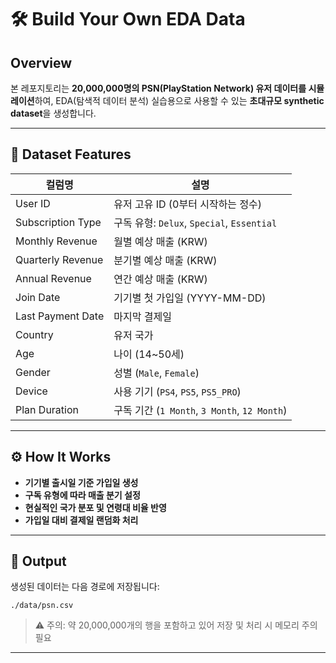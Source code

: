 # 🛠️ Build Your Own EDA Data

## Overview

본 레포지토리는 **20,000,000명의 PSN(PlayStation Network) 유저 데이터를 시뮬레이션**하여, EDA(탐색적 데이터 분석) 실습용으로 사용할 수 있는 **초대규모 synthetic dataset**을 생성합니다.

---

## 📂 Dataset Features

| 컬럼명              | 설명 |
|---------------------|------|
| User ID             | 유저 고유 ID (0부터 시작하는 정수) |
| Subscription Type   | 구독 유형: `Delux`, `Special`, `Essential` |
| Monthly Revenue     | 월별 예상 매출 (KRW) |
| Quarterly Revenue   | 분기별 예상 매출 (KRW) |
| Annual Revenue      | 연간 예상 매출 (KRW) |
| Join Date           | 기기별 첫 가입일 (YYYY-MM-DD) |
| Last Payment Date   | 마지막 결제일 |
| Country             | 유저 국가 |
| Age                 | 나이 (14~50세) |
| Gender              | 성별 (`Male`, `Female`) |
| Device              | 사용 기기 (`PS4`, `PS5`, `PS5_PRO`) |
| Plan Duration       | 구독 기간 (`1 Month`, `3 Month`, `12 Month`) |

---

## ⚙️ How It Works

- **기기별 출시일 기준 가입일 생성**
- **구독 유형에 따라 매출 분기 설정**
- **현실적인 국가 분포 및 연령대 비율 반영**
- **가입일 대비 결제일 랜덤화 처리**

---

## 📁 Output

생성된 데이터는 다음 경로에 저장됩니다:

```
./data/psn.csv
```

> ⚠️ 주의: 약 20,000,000개의 행을 포함하고 있어 저장 및 처리 시 메모리 주의 필요

---
